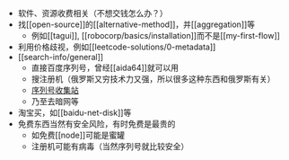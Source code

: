 - 软件、资源收费相关（不想交钱怎么办？）
- 找[[open-source]]的[[alternative-method]]，并[[aggregation]]等
  - 例如[[tagui]], [[robocorp/basics/installation]]而不是[[my-first-flow]]
- 利用价格歧视，例如[[leetcode-solutions/0-metadata]]
- [[search-info/general]]
  - 直接百度序列号，曾经[[aida64]]就可以用
  - 搜注册机（俄罗斯又穷技术力又强，所以很多这种东西和俄罗斯有关）
  - [序列号收集站](https://keypro2.ru)
  - 乃至去暗网等
- 淘宝买，如[[baidu-net-disk]]等
- 免费东西当然有安全风险，有时免费是最贵的
  - 如免费[[node]]可能是蜜罐
  - 注册机可能有病毒（当然序列号就比较安全）